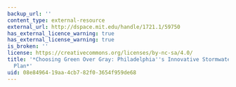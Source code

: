 ```yaml
---
backup_url: ''
content_type: external-resource
external_url: http://dspace.mit.edu/handle/1721.1/59750
has_external_licence_warning: true
has_external_license_warning: true
is_broken: ''
license: https://creativecommons.org/licenses/by-nc-sa/4.0/
title: '*Choosing Green Over Gray: Philadelphia''s Innovative Stormwater Infrastructure
  Plan*'
uid: 08e84964-19aa-4cb7-82f0-3654f959de68
---
```

